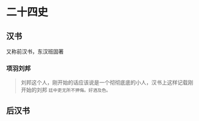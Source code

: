 # 二十四史

## 汉书
又称前汉书，东汉班固著

### 项羽刘邦

> 刘邦这个人，刚开始的话应该说是一个彻彻底底的小人，汉书上这样记载刚开始的刘邦 `廷中吏无所不狎侮。好酒及色。`




## 后汉书
